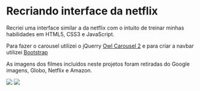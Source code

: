 # Recriando interface da netflix

<div>
    <p><a>Recriei uma interface similar a da netflix com o intuito de treinar minhas habilidades em HTML5, CSS3 e JavaScript.</a></p>
    <p>Para fazer o carousel utilizei o jQuerry <a href="https://owlcarousel2.github.io/OwlCarousel2/">Owl Carousel 2</a> e para criar a navbar utilizei <a href="https://getbootstrap.com/">Bootstrap</a></p>
    As imagens dos filmes incluídos neste projetos foram retiradas do Google imagens, Globo, Netflix e Amazon.
    <p></p>
    <p></p>
    <img src="https://user-images.githubusercontent.com/103230408/163513757-a410731a-f9d1-4389-83ec-415063e5df75.png">
    <img src="https://user-images.githubusercontent.com/103230408/163513831-773c82a7-9ad6-4cb8-a6b7-1f216ad92676.png">
</div>
